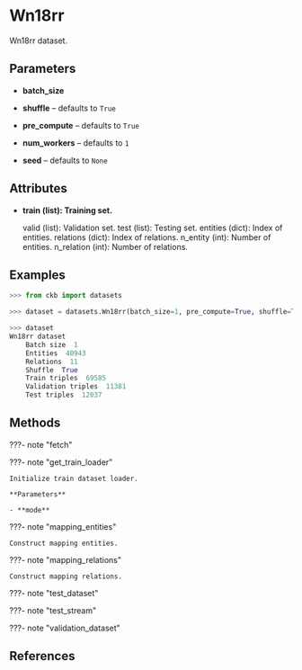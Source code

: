 # Wn18rr

Wn18rr dataset.



## Parameters

- **batch_size**

- **shuffle** – defaults to `True`

- **pre_compute** – defaults to `True`

- **num_workers** – defaults to `1`

- **seed** – defaults to `None`


## Attributes

- **train (list): Training set.**

    valid (list): Validation set. test (list): Testing set. entities (dict): Index of entities. relations (dict): Index of relations. n_entity (int): Number of entities. n_relation (int): Number of relations.


## Examples

```python
>>> from ckb import datasets

>>> dataset = datasets.Wn18rr(batch_size=1, pre_compute=True, shuffle=True, seed=42, num_workers = 0)

>>> dataset
Wn18rr dataset
    Batch size  1
    Entities  40943
    Relations  11
    Shuffle  True
    Train triples  69585
    Validation triples  11381
    Test triples  12037
```

## Methods

???- note "fetch"

???- note "get_train_loader"

    Initialize train dataset loader.

    **Parameters**

    - **mode**    
    
???- note "mapping_entities"

    Construct mapping entities.

    
???- note "mapping_relations"

    Construct mapping relations.

    
???- note "test_dataset"

???- note "test_stream"

???- note "validation_dataset"

## References

[^1]: [Liang Yao, Chengsheng Mao, and Yuan Luo. 2019. Kg- bert: Bert for knowledge graph completion. arXiv preprint arXiv:1909.03193.](https://arxiv.org/abs/1909.03193)

